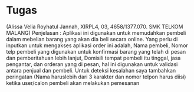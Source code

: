 # Tugas
(Alissa Velia Royhatul Jannah, XIRPL4, 03, 4658/1377.070. SMK TELKOM MALANG)
Penjelasan : 
Aplikasi ini digunakan untuk memudahkan pembeli dalam mebelian barang yang akan dia beli secara online.
Yang perlu di inputkan untuk mengakses aplikasi order ini adalah, Nama pembeli, Nomor telp pembeli yang digunakan untuk konfirmasi 
barang yang telah di pesan dan pemberitahuan lebih lanjut, Domisili tempat pembeli itu tinggal, jasa pengantar, dan orderan yang di pesan, 
hal ini digunakan untuk validasi antara penjual dan pembeli. Untuk deteksi kesalahan saya tambahkan peringatan (Nama haruslebih dari 3 
karakter dan nomor telpon harus diisi) ketika user/calon pembeli akan melakukan pemesanan

